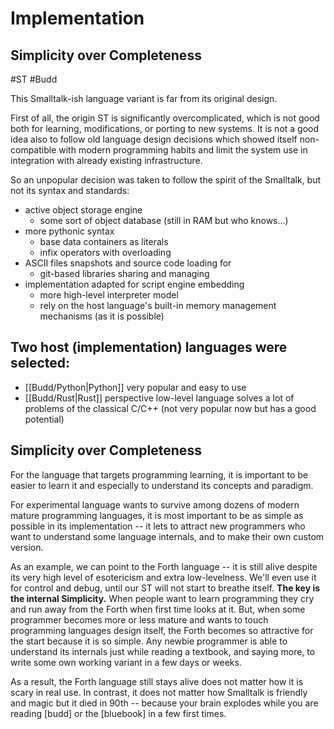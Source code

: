 # Implementation
## Simplicity over Completeness
#ST #Budd 

This Smalltalk-ish language variant is far from its original design.

First of all, the origin ST is significantly overcomplicated, which is not good both for learning, modifications, or porting to new systems. It is not a good idea also to follow old language design decisions which showed itself non-compatible with modern programming habits and limit the system use in integration with already existing infrastructure.

So an unpopular decision was taken to follow the spirit of the Smalltalk, but not its syntax and standards:
- active object storage engine
	- some sort of object database (still in RAM but who knows...)
- more pythonic syntax
	- base data containers as literals
	- infix operators with overloading
- ASCII files snapshots and source code loading for
	- git-based libraries sharing and managing
- implementation adapted for script engine embedding
	- more high-level interpreter model
	- rely on the host language's built-in memory management mechanisms (as it is possible)

## Two host (implementation) languages were selected:

- [[Budd/Python|Python]] very popular and easy to use
- [[Budd/Rust|Rust]] perspective low-level language solves a lot of problems of the classical C/C++ (not very popular now but has a good potential)

## Simplicity over Completeness

For the language that targets programming learning, it is important to be easier to learn it and especially to understand its concepts and paradigm.

For experimental language wants to survive among dozens of modern mature programming languages, it is most important to be as simple as possible in its implementation -- it lets to attract new programmers who want to understand some language internals, and to make their own custom version.

As an example, we can point to the Forth language -- it is still alive despite its very high level of esotericism and extra low-levelness. We'll even use it for control and debug, until our ST will not start to breathe itself. **The key is the internal Simplicity.** When people want to learn programming they cry and run away from the Forth when first time looks at it. But, when some programmer becomes more or less mature and wants to touch programming languages design itself, the Forth becomes so attractive for the start because it is so simple. Any newbie programmer is able to understand its internals just while reading a textbook, and saying more, to write some own working variant in a few days or weeks.

As a result, the Forth language still stays alive does not matter how it is scary in real use. In contrast, it does not matter how Smalltalk is friendly and magic but it died in 90th -- because your brain explodes while you are reading [budd] or the [bluebook] in a few first times.
